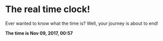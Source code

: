 # The real time clock!

Ever wanted to know what the time is? Well, your journey is about to end!

**The time is Nov 09, 2017, 00:57**